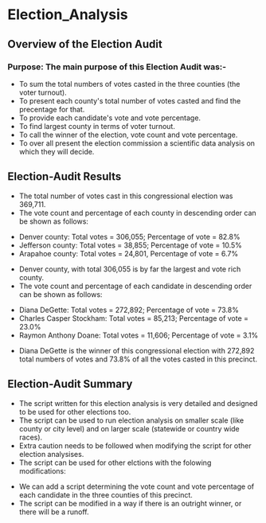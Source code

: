# Election_Analysis
## Overview of the Election Audit
### Purpose: The main purpose of this Election Audit was:-
* To sum the total numbers of votes casted in the three counties (the voter turnout).
* To present each county's total number of votes casted and find the precentage for that.
* To provide each candidate's vote and vote percentage.
* To find largest county in terms of voter turnout.
* To call the winner of the election, vote count and vote percentage.
* To over all present the election commission a scientific data analysis on which they will decide.
## Election-Audit Results
* The total number of votes cast in this congressional election was 369,711.
* The vote count and percentage of each county in descending order can be shown as follows:
 - Denver county: Total votes = 306,055; Percentage of vote = 82.8%
 - Jefferson county: Total votes = 38,855; Percentage of vote = 10.5%
 - Arapahoe county: Total votes = 24,801, Percentage of vote = 6.7%
* Denver county, with total 306,055 is by far the largest and vote rich county.
* The vote count and percentage of each candidate in descending order can be shown as follows:
 - Diana DeGette: Total votes = 272,892; Percentage of vote = 73.8%
 - Charles Casper Stockham: Total votes = 85,213; Percentage of vote = 23.0%
 - Raymon Anthony Doane: Total votes = 11,606; Percentage of vote = 3.1%
* Diana DeGette is the winner of this congressional election with 272,892 total numbers of votes and 73.8% of all the votes casted in this precinct.
## Election-Audit Summary
* The script written for this election analysis is very detailed and designed to be used for other elections too.
* The script can be used to run election analysis on smaller scale (like county or city level) and on larger scale (statewide or country wide races).
* Extra caution needs to be followed when modifying the script for other election analysises.
* The script can be used for other elctions with the folowing modifications:
 - We can add a script determining the vote count and vote percentage of each candidate in the three counties of this precinct.
 - The script can be modified in a way if there is an outright winner, or there will be a runoff.


